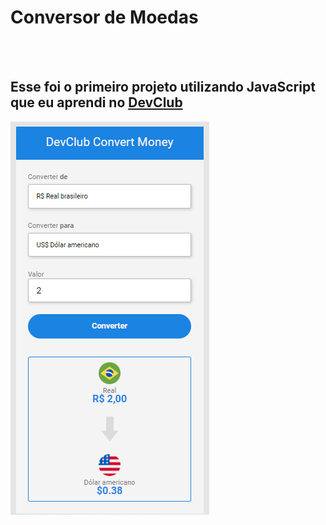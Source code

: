 <h1>Conversor de Moedas</h1>
<br>
<br>
<h2>Esse foi o primeiro projeto utilizando JavaScript que eu aprendi no <a href="https://rodolfomori.com.br/devclub">DevClub</a> </h2>

<img src="https://github.com/DenysDelfino/ConversorDeMoedas.Js/blob/master/assets/01-dolar.png?raw=true"/>


